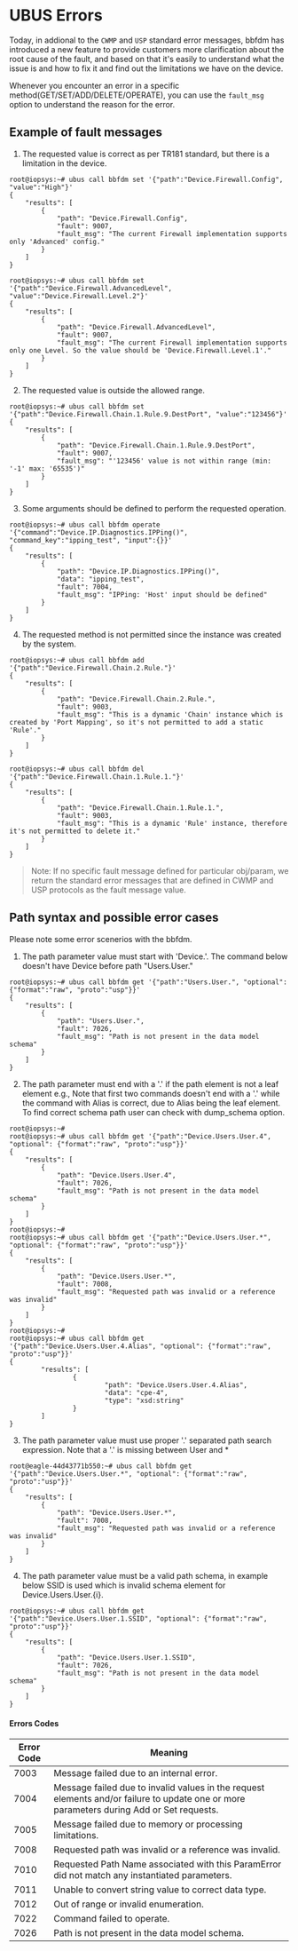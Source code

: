 # UBUS Errors

Today, in addional to the `CWMP` and `USP` standard error messages, bbfdm has introduced a new feature to provide customers more clarification about the root cause of the fault,
and based on that it's easily to understand what the issue is and how to fix it and find out the limitations we have on the device.

Whenever you encounter an error in a specific method(GET/SET/ADD/DELETE/OPERATE), you can use the `fault_msg` option to understand the reason for the error.

## Example of fault messages

1. The requested value is correct as per TR181 standard, but there is a limitation in the device. 

```console
root@iopsys:~# ubus call bbfdm set '{"path":"Device.Firewall.Config", "value":"High"}'
{
	"results": [
		{
			"path": "Device.Firewall.Config",
			"fault": 9007,
			"fault_msg": "The current Firewall implementation supports only 'Advanced' config."
		}
	]
}

root@iopsys:~# ubus call bbfdm set '{"path":"Device.Firewall.AdvancedLevel", "value":"Device.Firewall.Level.2"}'
{
	"results": [
		{
			"path": "Device.Firewall.AdvancedLevel",
			"fault": 9007,
			"fault_msg": "The current Firewall implementation supports only one Level. So the value should be 'Device.Firewall.Level.1'."
		}
	]
}
```

2. The requested value is outside the allowed range.

```console
root@iopsys:~# ubus call bbfdm set '{"path":"Device.Firewall.Chain.1.Rule.9.DestPort", "value":"123456"}'
{
	"results": [
		{
			"path": "Device.Firewall.Chain.1.Rule.9.DestPort",
			"fault": 9007,
			"fault_msg": "'123456' value is not within range (min: '-1' max: '65535')"
		}
	]
}
```

3. Some arguments should be defined to perform the requested operation.

```console
root@iopsys:~# ubus call bbfdm operate '{"command":"Device.IP.Diagnostics.IPPing()", "command_key":"ipping_test", "input":{}}'
{
	"results": [
		{
			"path": "Device.IP.Diagnostics.IPPing()",
			"data": "ipping_test",
			"fault": 7004,
			"fault_msg": "IPPing: 'Host' input should be defined"
		}
	]
}
```

4. The requested method is not permitted since the instance was created by the system.

```console
root@iopsys:~# ubus call bbfdm add '{"path":"Device.Firewall.Chain.2.Rule."}'
{
	"results": [
		{
			"path": "Device.Firewall.Chain.2.Rule.",
			"fault": 9003,
			"fault_msg": "This is a dynamic 'Chain' instance which is created by 'Port Mapping', so it's not permitted to add a static 'Rule'."
		}
	]
}

root@iopsys:~# ubus call bbfdm del '{"path":"Device.Firewall.Chain.1.Rule.1."}'
{
	"results": [
		{
			"path": "Device.Firewall.Chain.1.Rule.1.",
			"fault": 9003,
			"fault_msg": "This is a dynamic 'Rule' instance, therefore it's not permitted to delete it."
		}
	]
}
```

> Note: If no specific fault message defined for particular obj/param, we return the standard error messages that are defined in CWMP and USP protocols as the fault message value.

## Path syntax and possible error cases

Please note some error scenerios with the bbfdm.

1. The path parameter value must start with 'Device.'. The command below doesn't have Device before path "Users.User."

```console
root@iopsys:~# ubus call bbfdm get '{"path":"Users.User.", "optional": {"format":"raw", "proto":"usp"}}'
{
	"results": [
		{
			"path": "Users.User.",
			"fault": 7026,
			"fault_msg": "Path is not present in the data model schema"
		}
	]
}

```

2. The path parameter must end with a '.' if the path element is not a leaf element e.g.,
   Note that first two commands doesn't end with a '.' while the command with Alias is correct, due to Alias
   being the leaf element. To find correct schema path user can check with dump_schema option.

```console
root@iopsys:~#
root@iopsys:~# ubus call bbfdm get '{"path":"Device.Users.User.4", "optional": {"format":"raw", "proto":"usp"}}'
{
	"results": [
		{
			"path": "Device.Users.User.4",
			"fault": 7026,
			"fault_msg": "Path is not present in the data model schema"
		}
	]
}
root@iopsys:~#
root@iopsys:~# ubus call bbfdm get '{"path":"Device.Users.User.*", "optional": {"format":"raw", "proto":"usp"}}'
{
	"results": [
		{
			"path": "Device.Users.User.*",
			"fault": 7008,
			"fault_msg": "Requested path was invalid or a reference was invalid"
		}
	]
}
root@iopsys:~#
root@iopsys:~# ubus call bbfdm get '{"path":"Device.Users.User.4.Alias", "optional": {"format":"raw", "proto":"usp"}}'
{
        "results": [
                {
                        "path": "Device.Users.User.4.Alias",
                        "data": "cpe-4",
                        "type": "xsd:string"
                }
        ]
}
```

3. The path parameter value must use proper '.' separated path search expression. Note that a '.' is missing between User and *

```console
root@eagle-44d43771b550:~# ubus call bbfdm get '{"path":"Device.Users.User.*", "optional": {"format":"raw", "proto":"usp"}}'
{
	"results": [
		{
			"path": "Device.Users.User.*",
			"fault": 7008,
			"fault_msg": "Requested path was invalid or a reference was invalid"
		}
	]
}
```

4. The path parameter value must be a valid path schema, in example below SSID is used which is invalid schema element for Device.Users.User.{i}.

```console
root@iopsys:~# ubus call bbfdm get '{"path":"Device.Users.User.1.SSID", "optional": {"format":"raw", "proto":"usp"}}'
{
	"results": [
		{
			"path": "Device.Users.User.1.SSID",
			"fault": 7026,
			"fault_msg": "Path is not present in the data model schema"
		}
	]
}
```

#### Errors Codes

| Error Code | Meaning                                                      |
|------------|--------------------------------------------------------------|
| 7003       | Message failed due to an internal error.                     |
| 7004       | Message failed due to invalid values in the request elements and/or failure to update one or more parameters during Add or Set requests. |
| 7005       | Message failed due to memory or processing limitations.      |
| 7008       | Requested path was invalid or a reference was invalid.       |
| 7010       | Requested Path Name associated with this ParamError did not match any instantiated parameters. |
| 7011       | Unable to convert string value to correct data type.         |
| 7012       | Out of range or invalid enumeration.                         |
| 7022       | Command failed to operate.                                   |
| 7026       | Path is not present in the data model schema.                |
